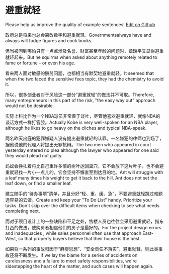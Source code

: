 # 避重就轻

Please help us improve the quality of example sentences! [Edit on Github](https://github.com/jiyushe/jiyu-example-sentence-source/blob/main/chinese/bizhongjiuqing.md)

<p><span class="chinese">政府总是将来也总会篡改数字和避重就轻。</span><span class="english">Governmentsalways have and always will fudge figures and cook books.</span></p>

<p><span class="chinese">但当被问到哪怕只有一点点涉及名誉、财富甚至年龄的问题时，章瑞平又显得避重就轻起来。</span><span class="english">But he squirms when asked about anything remotely related to fame or fortune – or even his age.</span></p>

<p><span class="chinese">看来两人面对敏感的酬劳问题，也都相当有默契地避重就轻。</span><span class="english">It seemed that when the two faced the sensitive fees topic, they had the chemistry to avoid it.</span></p>

<p><span class="chinese">所以，很多创业者对于风险这一部分“避重就轻”的做法并不可取。</span><span class="english">Therefore, many entrepreneurs in this part of the risk, "the easy way out" approach would not be desirable.</span></p>

<p><span class="chinese">实际上科比作为一个NBA球员非常善于谈吐，尽管他喜欢避重就轻，就像NBA的谈话方式一样打官腔。</span><span class="english">Actually Kobe is very well-spoken for an NBA player, although he likes to go heavy on the cliches and typical NBA-speak.</span></p>

<p><span class="chinese">两名昨天出庭的犯罪嫌疑人没有提出避重就轻的认罪。一名嫌犯的律师也到场了，据他说他的代理人将提出无罪抗辩。</span><span class="english">The two men who appeared in court yesterday entered no plea although the lawyer who appeared for one said they would plead not guilty.</span></p>

<p><span class="chinese">蚂蚁会挣扎着将比自己重许多倍的树叶运回巢穴，它不会放下这片叶子，也不会避重就轻找一片小一点儿的，它会坚持不懈直至到达目的地。</span><span class="english">Ant will struggle with a leaf many times his weight to get it back to the hill. Ant does not set the leaf down, or find a smaller leaf.</span></p>

<p><span class="chinese">建立随手的“待办事项”清单，并且分好“轻、重、缓、急”，不要避重就轻跳过难题选容易的去做。</span><span class="english">Create and keep your "To Do List" handy. Prioritize your tasks. Don't skip over the difficult items when checking to see what needs completing next.</span></p>

<p><span class="chinese">而对于项目设计上的一些缺陷和不足之处，售楼人员也往往会采用避重就轻，指东打西的做法，使购房者相信他们的房子是最好的。</span><span class="english">For the project design errors and inadequacies , while sales personnel often use that approach East-West, so that property buyers believe that their house is the best.</span></p>

<p><span class="chinese">如果将一系列的事故归因于“麻痹思想”、“安全责任不落实”，避重就轻，则此类事故还将不断发生。</span><span class="english">If we lay the blame for a series of accidents on carelessness and a failure to meet safety responsibilities, we're sidestepping the heart of the matter, and such cases will happen again.</span></p>

